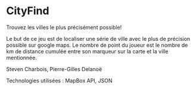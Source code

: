 # CityFind
Trouvez les villes le plus précisément possible!

Le but de ce jeu est de localiser une série de ville avec le plus de précision possible sur google maps. Le nombre de point du joueur est le nombre de km de distance cumulée entre son marqueur sur la carte et la ville mentionnée.

Steven Charbois,
Pierre-Gilles Delanoë

Technologies utilisées : 
MapBox API,
JSON
